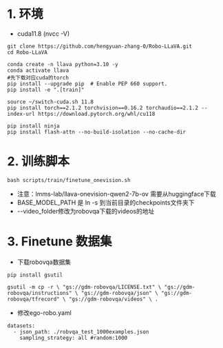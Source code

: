 # 1. 环境
- cuda11.8 (nvcc -V)
```
git clone https://github.com/hengyuan-zhang-0/Robo-LLaVA.git
cd Robo-LLaVA
```

```
conda create -n llava python=3.10 -y
conda activate llava
#先下载对应cuda的torch
pip install --upgrade pip  # Enable PEP 660 support.
pip install -e ".[train]"

source ~/switch-cuda.sh 11.8
pip install torch==2.1.2 torchvision==0.16.2 torchaudio==2.1.2 --index-url https://download.pytorch.org/whl/cu118

pip install ninja
pip install flash-attn --no-build-isolation --no-cache-dir
```

# 2. 训练脚本
```
bash scripts/train/finetune_onevision.sh
```
- 注意：lmms-lab/llava-onevision-qwen2-7b-ov 需要从huggingface下载
- BASE_MODEL_PATH 是 ln -s 到当前目录的checkpoints文件夹下
- --video_folder修改为robovqa下载的videos的地址

# 3. Finetune 数据集
- 下载robovqa数据集

`pip install gsutil`

```
gsutil -m cp -r \ "gs://gdm-robovqa/LICENSE.txt" \ "gs://gdm-robovqa/instructions" \ "gs://gdm-robovqa/json" \ "gs://gdm-robovqa/tfrecord" \ "gs://gdm-robovqa/videos" \ .
```

<!-- - 运行 data_generation.py， 将robovqa下载的json输入， 输出地址自定义，可以参考下面的Yaml编写 -->

- 修改ego-robo.yaml
```
datasets:
  - json_path: ./robvqa_test_1000examples.json
    sampling_strategy: all #random:1000
```
